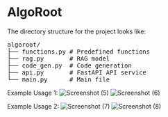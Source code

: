 # AlgoRoot

The directory structure for the project looks like:

<pre>
algoroot/
├── functions.py # Predefined functions
├── rag.py       # RAG model
├── code_gen.py  # Code generation
├── api.py       # FastAPI API service
└── main.py      # Main file
</pre>

Example Usage 1: 
![Screenshot (5)](https://github.com/user-attachments/assets/cc46092c-4416-4476-9e80-ae82055ed11b)
![Screenshot (6)](https://github.com/user-attachments/assets/4732b5f2-ca08-4734-9f6c-07d543d93b6f)


Example Usage 2: 
![Screenshot (7)](https://github.com/user-attachments/assets/e004a984-8291-4a55-843d-d8169f1a68ed)
![Screenshot (8)](https://github.com/user-attachments/assets/215bdae3-b734-41d2-8ec5-48a713df806f)





